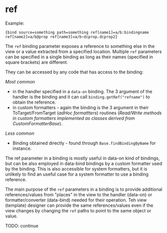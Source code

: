 # ref

Example:

```
{bind source=something path=something ref[name1]=a/b:bindingname ref[name2]=a/b@prop ref[name3]=a/b~dcprop.dcprop2}
```

The `ref` binding parameter exposes a reference to something else in the view or a value extracted from a specified location. Multiple `ref` parameters can be specified in a single binding as long as their names (specified in square brackets) are different.

They can be accessed by any code that has access to the binding:

_Most common_

- in the handler specified in a `data-on` binding. The 3 argument of the handler is the binding and it can call `binding.getRef("refname")` to obtain the reference.
- in custom formatters - again the binding is the 3 argument in their ToTarget/FromTarget (_adHoc formattters_) routines (_Read/Write methods in custom formatters implemented as classes derived from CustomFormatterBase_).

_Less common_

- Binding obtained directly - found through `Base.findBindingByName` for instance.

The ref parameter in a binding is mostly useful in data-on kind of bindings, but can be also employed in data-bind bindings by a custom formatter used by the binding. This is also accessible for system formatters, but it is unlikely to find an useful case for a system formatter to use a binding reference.

The main purpose of the `ref` parameters in a binding is to provide additional references/values from "places" in the view to the handler (data-on) or formatter/converter (data-bind) needed for their operation. Teh view (template) designer can provide the same references/values even if the view changes by changing the `ref` paths to point to the same object or value.

TODO: continue

